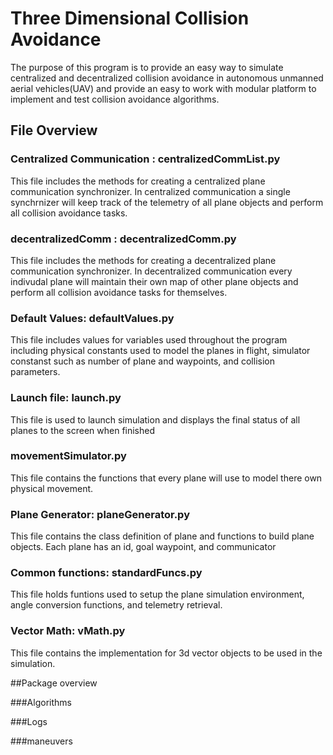 # Three Dimensional Collision Avoidance

The purpose of this program is to provide an easy way to simulate centralized and decentralized collision avoidance in autonomous unmanned aerial vehicles(UAV) and provide an easy to work with modular platform to implement and test collision avoidance algorithms.

## File Overview

### Centralized Communication : centralizedCommList.py
This file includes the methods for creating a centralized plane communication synchronizer. In centralized communication a single synchrnizer will keep track of the telemetry of all plane objects and perform all collision avoidance tasks. 

### decentralizedComm : decentralizedComm.py 
This file includes the methods for creating a decentralized plane communication synchronizer. In decentralized communication every indivudal plane will maintain their own map of other plane objects and perform all collision avoidance tasks for themselves.

### Default Values: defaultValues.py
This file includes values for variables used throughout the program including physical constants used to model the planes in flight, simulator constanst such as number of plane and waypoints, and collision parameters. 

### Launch file: launch.py
This file is used to launch simulation and displays the final status of all planes to the screen when finished

### movementSimulator.py 
This file contains the functions that every plane will use to model there own physical movement. 

### Plane Generator: planeGenerator.py
This file contains the class definition of plane and functions to build plane objects. Each plane has an id, goal waypoint, and communicator 

### Common functions: standardFuncs.py
This file holds funtions used to setup the plane simulation environment, angle conversion functions, and telemetry retrieval. 


### Vector Math: vMath.py
This file contains the implementation for 3d vector objects to be used in the simulation. 

##Package overview 

###Algorithms 

###Logs 

###maneuvers 


